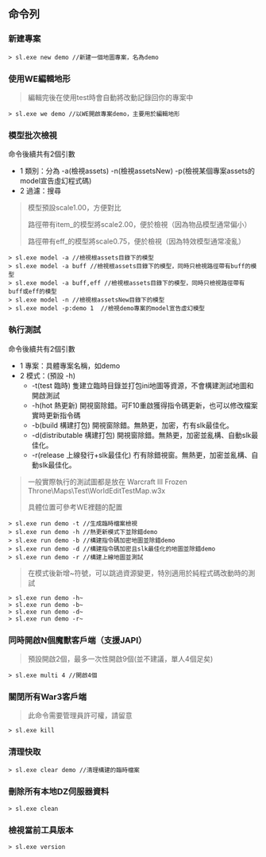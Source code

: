 ## 命令列

### 新建專案

```
> sl.exe new demo //新建一個地圖專案，名為demo
```

### 使用WE編輯地形

> 編輯完後在使用test時會自動將改動記錄回你的專案中

```
> sl.exe we demo //以WE開啟專案demo，主要用於編輯地形
```

### 模型批次檢視

命令後續共有2個引數

* 1 類別：分為 -a(檢視assets) -n(檢視assetsNew) -p(檢視某個專案assets的model宣告虛幻程式碼)
* 2 過濾：搜尋

> 模型預設scale1.00，方便對比
>
> 路徑帶有item_的模型將scale2.00，便於檢視（因為物品模型通常偏小）
>
> 路徑帶有eff_的模型將scale0.75，便於檢視（因為特效模型通常凌亂）

```
> sl.exe model -a //檢視根assets目錄下的模型
> sl.exe model -a buff //檢視根assets目錄下的模型，同時只檢視路徑帶有buff的模型
> sl.exe model -a buff,eff //檢視根assets目錄下的模型，同時只檢視路徑帶有buff或eff的模型
> sl.exe model -n //檢視根assetsNew目錄下的模型
> sl.exe model -p:demo 1  //檢視demo專案的model宣告虛幻模型
```

### 執行測試

命令後續共有2個引數

* 1 專案：具體專案名稱，如demo
* 2 模式：(預設 -h)
  * -t(test 臨時) 隻建立臨時目錄並打包ini地圖等資源，不會構建測試地圖和開啟測試
  * -h(hot 熱更新) 開視窗除錯。可F10重啟獲得指令碼更新，也可以修改檔案實時更新指令碼
  * -b(build 構建打包) 開視窗除錯。無熱更，加密，冇有slk最佳化。
  * -d(distributable 構建打包) 開視窗除錯。無熱更，加密並亂構、自動slk最佳化。
  * -r(release 上線發行+slk最佳化) 冇有除錯視窗。無熱更，加密並亂構、自動slk最佳化。

> 一般實際執行的測試圖都是放在 Warcraft III Frozen Throne\Maps\Test\WorldEditTestMap.w3x
>
> 具體位置可參考WE裡麵的配置

```
> sl.exe run demo -t //生成臨時檔案檢視
> sl.exe run demo -h //熱更新模式下並除錯demo
> sl.exe run demo -b //構建指令碼加密地圖並除錯demo
> sl.exe run demo -d //構建指令碼加密且slk最佳化的地圖並除錯demo
> sl.exe run demo -r //構建上線地圖並測試
```

> 在模式後新增~符號，可以跳過資源變更，特別適用於純程式碼改動時的測試
```
> sl.exe run demo -h~
> sl.exe run demo -b~
> sl.exe run demo -d~
> sl.exe run demo -r~
```

### 同時開啟N個魔獸客戶端（支援JAPI）

> 預設開啟2個，最多一次性開啟9個(並不建議，單人4個足矣)

```
> sl.exe multi 4 //開啟4個
```

### 關閉所有War3客戶端

> 此命令需要管理員許可權，請留意

```
> sl.exe kill
```

### 清理快取

```
> sl.exe clear demo //清理構建的臨時檔案
```

### 刪除所有本地DZ伺服器資料

```
> sl.exe clean
```

### 檢視當前工具版本

```
> sl.exe version
```
